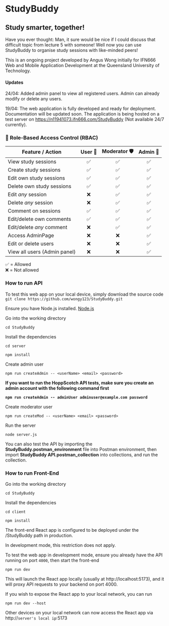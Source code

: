 # StudyBuddy

## Study smarter, together!

Have you ever thought: Man, it sure would be nice if I could discuss that difficult topic from lecture 5 with someone! Well now you can use StudyBuddy to organise study sessions with like-minded peers!

This is an ongoing project developed by Angus Wong initially for IFN666 Web and Mobile Application Development at the Queensland University of Technology.

#### Updates

24/04: Added admin panel to view all registered users. Admin can already modify or delete any users.

19/04: The web application is fully developed and ready for deployment. Documentation will be updated soon. The application is being hosted on a test server on https://n11941073.ifn666.com/StudyBuddy (Not available 24/7 currently).

### 🔐 Role-Based Access Control (RBAC)

| Feature / Action             | User 👤 | Moderator 🛡️ | Admin 👑 |
| ---------------------------- | :-----: | :----------: | :------: |
| View study sessions          |   ✅    |      ✅      |    ✅    |
| Create study sessions        |   ✅    |      ✅      |    ✅    |
| Edit own study sessions      |   ✅    |      ✅      |    ✅    |
| Delete own study sessions    |   ✅    |      ✅      |    ✅    |
| Edit _any_ session           |   ❌    |      ✅      |    ✅    |
| Delete _any_ session         |   ❌    |      ✅      |    ✅    |
| Comment on sessions          |   ✅    |      ✅      |    ✅    |
| Edit/delete own comments     |   ✅    |      ✅      |    ✅    |
| Edit/delete _any_ comment    |   ❌    |      ✅      |    ✅    |
| Access AdminPage             |   ❌    |      ❌      |    ✅    |
| Edit or delete users         |   ❌    |      ❌      |    ✅    |
| View all users (Admin panel) |   ❌    |      ❌      |    ✅    |

✅ = Allowed  
❌ = Not allowed

### How to run API

To test this web app on your local device, simply download the source code
`git clone https://github.com/wongy123/StudyBuddy.git`

Ensure you have Node.js installed.
[Node.js](https://nodejs.org/en)

Go into the working directory

`cd StudyBuddy`

Install the dependencies

`cd server`

`npm install`

Create admin user

`npm run createAdmin -- <userName> <email> <password>`

**If you want to run the HoppScotch API tests, make sure you create an admin account with the following command first**

**`npm run createAdmin -- adminUser adminuser@example.com password`**

Create moderator user

`npm run createMod -- <userName> <email> <password>`

Run the server

`node server.js`

You can also test the API by importing the **StudyBuddy.postman_environment** file into Postman environment, then import **StudyBuddy API.postman_collection** into collections, and run the collection.

### How to run Front-End

Go into the working directory

`cd StudyBuddy`

Install the dependencies

`cd client`

`npm install`

The front-end React app is configured to be deployed under the /StudyBuddy path in production.

In development mode, this restriction does not apply.

To test the web app in development mode, ensure you already have the API running on port `4000`, then start the front-end

`npm run dev`

This will launch the React app locally (usually at http://localhost:5173), and it will proxy API requests to your backend on port 4000.

If you wish to expose the React app to your local network, you can run

`npm run dev --host`

Other devices on your local network can now access the React app via http://`server's local ip`:5173
